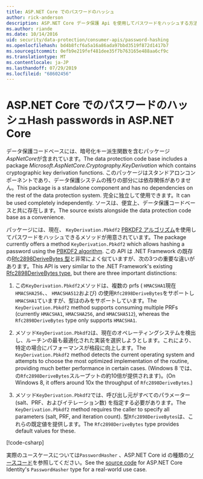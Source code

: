 ```yaml
---
title: ASP.NET Core でのパスワードのハッシュ
author: rick-anderson
description: ASP.NET Core データ保護 Api を使用してパスワードをハッシュする方法について説明します。
ms.author: riande
ms.date: 10/14/2016
uid: security/data-protection/consumer-apis/password-hashing
ms.openlocfilehash: bd4b8fcf6a5a16a86ada97bbd3519f872d1417b7
ms.sourcegitcommit: 0efb9e219fef481dee35f7b763165e488aa6cf9c
ms.translationtype: MT
ms.contentlocale: ja-JP
ms.lasthandoff: 07/29/2019
ms.locfileid: "68602456"
---
```

# <a name="hash-passwords-in-aspnet-core"></a><span data-ttu-id="e588c-103">ASP.NET Core でのパスワードのハッシュ</span><span class="sxs-lookup"><span data-stu-id="e588c-103">Hash passwords in ASP.NET Core</span></span>

<span data-ttu-id="e588c-104">データ保護コードベースには、暗号化キー派生関数を含むパッケージ*AspNetCore*が含まれています。</span><span class="sxs-lookup"><span data-stu-id="e588c-104">The data protection code base includes a package *Microsoft.AspNetCore.Cryptography.KeyDerivation* which contains cryptographic key derivation functions.</span></span> <span data-ttu-id="e588c-105">このパッケージはスタンドアロンコンポーネントであり、データ保護システムの残りの部分には依存関係がありません。</span><span class="sxs-lookup"><span data-stu-id="e588c-105">This package is a standalone component and has no dependencies on the rest of the data protection system.</span></span> <span data-ttu-id="e588c-106">完全に独立して使用できます。</span><span class="sxs-lookup"><span data-stu-id="e588c-106">It can be used completely independently.</span></span> <span data-ttu-id="e588c-107">ソースは、便宜上、データ保護コードベースと共に存在します。</span><span class="sxs-lookup"><span data-stu-id="e588c-107">The source exists alongside the data protection code base as a convenience.</span></span>

<span data-ttu-id="e588c-108">パッケージには、現在、 `KeyDerivation.Pbkdf2` [PBKDF2 アルゴリズム](https://tools.ietf.org/html/rfc2898#section-5.2)を使用してパスワードをハッシュできるメソッドが用意されています。</span><span class="sxs-lookup"><span data-stu-id="e588c-108">The package currently offers a method `KeyDerivation.Pbkdf2` which allows hashing a password using the [PBKDF2 algorithm](https://tools.ietf.org/html/rfc2898#section-5.2).</span></span> <span data-ttu-id="e588c-109">この API は .NET Framework の既存の[Rfc2898DeriveBytes 型](/dotnet/api/system.security.cryptography.rfc2898derivebytes)と非常によく似ていますが、次の3つの重要な違いがあります。</span><span class="sxs-lookup"><span data-stu-id="e588c-109">This API is very similar to the .NET Framework's existing [Rfc2898DeriveBytes type](/dotnet/api/system.security.cryptography.rfc2898derivebytes), but there are three important distinctions:</span></span>

1. <span data-ttu-id="e588c-110">この`KeyDerivation.Pbkdf2`メソッドは、複数の prfs ( `HMACSHA1`現在`HMACSHA256`、、 `HMACSHA512`および) の使用`Rfc2898DeriveBytes`をサポートし`HMACSHA1`ていますが、型はのみをサポートしています。</span><span class="sxs-lookup"><span data-stu-id="e588c-110">The `KeyDerivation.Pbkdf2` method supports consuming multiple PRFs (currently `HMACSHA1`, `HMACSHA256`, and `HMACSHA512`), whereas the `Rfc2898DeriveBytes` type only supports `HMACSHA1`.</span></span>

2. <span data-ttu-id="e588c-111">メソッド`KeyDerivation.Pbkdf2`は、現在のオペレーティングシステムを検出し、ルーチンの最も最適化された実装を選択しようとします。これにより、特定の場合にパフォーマンスが格段に向上します。</span><span class="sxs-lookup"><span data-stu-id="e588c-111">The `KeyDerivation.Pbkdf2` method detects the current operating system and attempts to choose the most optimized implementation of the routine, providing much better performance in certain cases.</span></span> <span data-ttu-id="e588c-112">(Windows 8 では、の`Rfc2898DeriveBytes`スループットの約10倍が提供されます)。</span><span class="sxs-lookup"><span data-stu-id="e588c-112">(On Windows 8, it offers around 10x the throughput of `Rfc2898DeriveBytes`.)</span></span>

3. <span data-ttu-id="e588c-113">メソッド`KeyDerivation.Pbkdf2`では、呼び出し元がすべてのパラメーター (salt、PRF、およびイテレーション数) を指定する必要があります。</span><span class="sxs-lookup"><span data-stu-id="e588c-113">The `KeyDerivation.Pbkdf2` method requires the caller to specify all parameters (salt, PRF, and iteration count).</span></span> <span data-ttu-id="e588c-114">型`Rfc2898DeriveBytes`は、これらの既定値を提供します。</span><span class="sxs-lookup"><span data-stu-id="e588c-114">The `Rfc2898DeriveBytes` type provides default values for these.</span></span>

[!code-csharp[](password-hashing/samples/passwordhasher.cs)]

<span data-ttu-id="e588c-115">実際のユースケースについては`PasswordHasher` 、ASP.NET Core id の種類の[ソースコード](https://github.com/aspnet/AspNetCore/blob/master/src/Identity/Extensions.Core/src/PasswordHasher.cs)を参照してください。</span><span class="sxs-lookup"><span data-stu-id="e588c-115">See the [source code](https://github.com/aspnet/AspNetCore/blob/master/src/Identity/Extensions.Core/src/PasswordHasher.cs) for ASP.NET Core Identity's `PasswordHasher` type for a real-world use case.</span></span>
